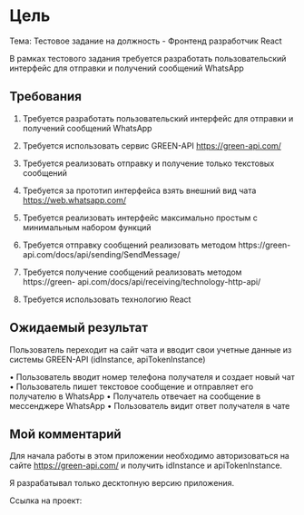 # Цель

Тема: Тестовое задание на должность - Фронтенд разработчик React

В рамках тестового задания требуется разработать пользовательский интерфейс для
отправки и получений сообщений WhatsApp

## Требования

1. Требуется разработать пользовательский интерфейс для отправки и получений
   сообщений WhatsApp
2. Требуется использовать сервис GREEN-API https://green-api.com/
3. Требуется реализовать отправку и получение только текстовых сообщений
4. Требуется за прототип интерфейса взять внешний вид чата
   https://web.whatsapp.com/
5. Требуется реализовать интерфейс максимально простым с минимальным набором
   функций

6. Требуется отправку сообщений реализовать методом https://green-
   api.com/docs/api/sending/SendMessage/

7. Требуется получение сообщений реализовать методом https://green-
   api.com/docs/api/receiving/technology-http-api/

8. Требуется использовать технологию React

## Ожидаемый результат

Пользователь переходит на сайт чата и вводит свои учетные данные из
системы GREEN-API (idInstance, apiTokenInstance)

• Пользователь вводит номер телефона получателя и создает новый чат
• Пользователь пишет текстовое сообщение и отправляет его получателю в
WhatsApp
• Получатель отвечает на сообщение в мессенджере WhatsApp
• Пользователь видит ответ получателя в чате

## Мой комментарий

Для начала работы в этом приложении необходимо авторизоваться на сайте https://green-api.com/ и получить idInstance и apiTokenInstance.

Я разрабатывал только десктопную версию приложения.

Ссылка на проект:
